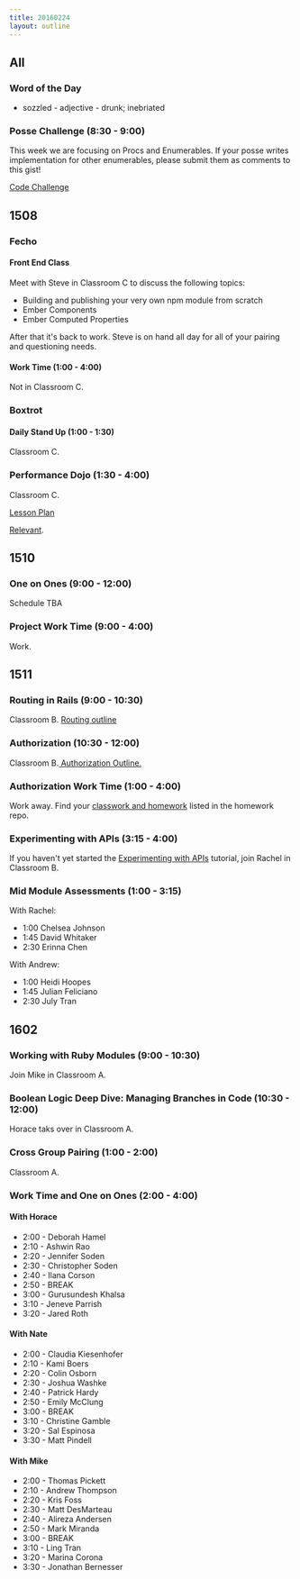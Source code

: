 ```yaml
---
title: 20160224
layout: outline
---
```


## All

### Word of the Day

* sozzled - adjective - drunk; inebriated

### Posse Challenge (8:30 - 9:00)

This week we are focusing on Procs and Enumerables. If your posse writes implementation for other enumerables, please submit them as comments to this gist!

[Code Challenge](https://gist.github.com/applegrain/744468d56507d000e9d4)


## 1508

### Fecho

#### Front End Class

Meet with Steve in Classroom C to discuss the following topics:

- Building and publishing your very own npm module from scratch
- Ember Components
- Ember Computed Properties

After that it's back to work. Steve is on hand all day for all of your pairing and questioning needs.

#### Work Time (1:00 - 4:00)

Not in Classroom C.

### Boxtrot

#### Daily Stand Up (1:00 - 1:30)

Classroom C.

### Performance Dojo (1:30 - 4:00)

Classroom C.

[Lesson Plan](https://github.com/turingschool/lesson_plans/blob/master/ruby_04-apis_and_scalability/blogger_performance_workshop.markdown)

[Relevant](https://www.youtube.com/watch?v=jhUkGIsKvn0).


## 1510

### One on Ones (9:00 - 12:00)

Schedule TBA

### Project Work Time (9:00 - 4:00)

Work.


## 1511

### Routing in Rails (9:00 - 10:30)

Classroom B. [Routing outline](https://github.com/turingschool/lesson_plans/blob/master/ruby_02-web_applications_with_ruby/routing_in_rails.markdown)

### Authorization (10:30 - 12:00)

Classroom B.[ Authorization Outline. ](https://github.com/turingschool/lesson_plans/blob/master/ruby_02-web_applications_with_ruby/authorization.markdown)

### Authorization Work Time (1:00 - 4:00)

Work away. Find your [classwork and homework](https://github.com/turingschool/homework/blob/master/module-2-homework.markdown) listed in the homework repo.

### Experimenting with APIs (3:15 - 4:00)

If you haven't yet started the [Experimenting with APIs](https://github.com/turingschool/lesson_plans/blob/master/ruby_02-web_applications_with_ruby/exploring_apis.markdown) tutorial, join Rachel in Classroom B.

### Mid Module Assessments (1:00 - 3:15)

With Rachel:

* 1:00 Chelsea Johnson
* 1:45 David Whitaker
* 2:30 Erinna Chen

With Andrew:

* 1:00 Heidi Hoopes
* 1:45 Julian Feliciano
* 2:30 July Tran


## 1602

### Working with Ruby Modules (9:00 - 10:30)

Join Mike in Classroom A.

### Boolean Logic Deep Dive: Managing Branches in Code (10:30 - 12:00)

Horace taks over in Classroom A.

### Cross Group Pairing (1:00 - 2:00)

Classroom A.

### Work Time and One on Ones (2:00 - 4:00)

#### With Horace
* 2:00 - Deborah Hamel
* 2:10 - Ashwin Rao
* 2:20 - Jennifer Soden
* 2:30 - Christopher Soden
* 2:40 - Ilana Corson
* 2:50 - BREAK
* 3:00 - Gurusundesh Khalsa
* 3:10 - Jeneve Parrish
* 3:20 - Jared Roth

#### With Nate
* 2:00 - Claudia Kiesenhofer
* 2:10 - Kami Boers
* 2:20 - Colin Osborn
* 2:30 - Joshua Washke
* 2:40 - Patrick Hardy
* 2:50 - Emily McClung
* 3:00 - BREAK
* 3:10 - Christine Gamble
* 3:20 - Sal Espinosa
* 3:30 - Matt Pindell

#### With Mike
* 2:00 - Thomas Pickett
* 2:10 - Andrew Thompson
* 2:20 - Kris Foss
* 2:30 - Matt DesMarteau
* 2:40 - Alireza Andersen
* 2:50 - Mark Miranda
* 3:00 - BREAK
* 3:10 - Ling Tran
* 3:20 - Marina Corona
* 3:30 - Jonathan Bernesser


